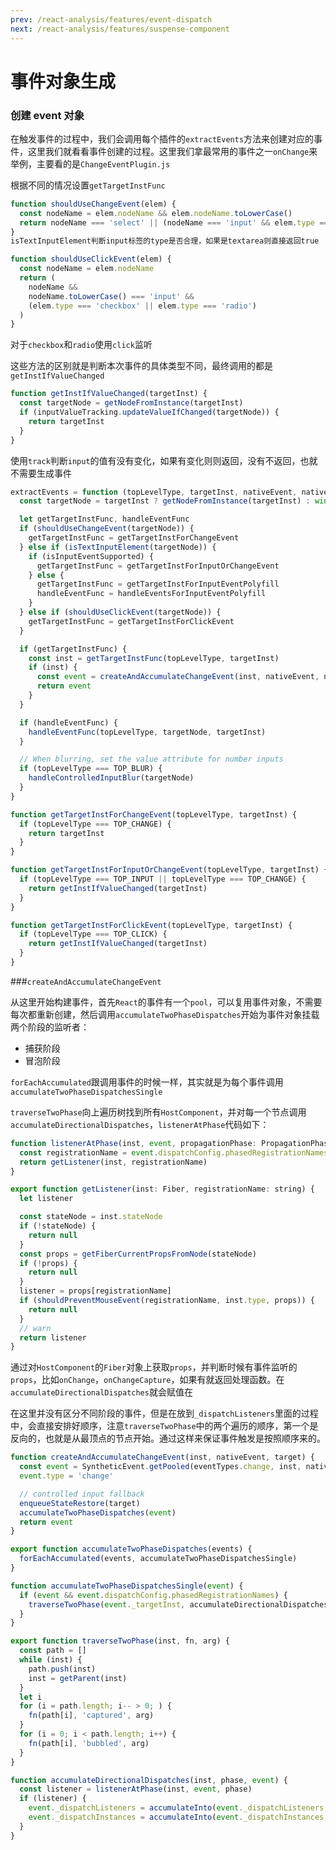 ```yaml
---
prev: /react-analysis/features/event-dispatch
next: /react-analysis/features/suspense-component
---
```


# 事件对象生成

### 创建 event 对象

在触发事件的过程中，我们会调用每个插件的`extractEvents`方法来创建对应的事件，这里我们就看看事件创建的过程。这里我们拿最常用的事件之一`onChange`来举例，主要看的是`ChangeEventPlugin.js`

根据不同的情况设置`getTargetInstFunc`

```js
function shouldUseChangeEvent(elem) {
  const nodeName = elem.nodeName && elem.nodeName.toLowerCase()
  return nodeName === 'select' || (nodeName === 'input' && elem.type === 'file')
}
isTextInputElement判断input标签的type是否合理，如果是textarea则直接返回true

function shouldUseClickEvent(elem) {
  const nodeName = elem.nodeName
  return (
    nodeName &&
    nodeName.toLowerCase() === 'input' &&
    (elem.type === 'checkbox' || elem.type === 'radio')
  )
}

```

对于`checkbox`和`radio`使用`click`监听

这些方法的区别就是判断本次事件的具体类型不同，最终调用的都是`getInstIfValueChanged`

```js
function getInstIfValueChanged(targetInst) {
  const targetNode = getNodeFromInstance(targetInst)
  if (inputValueTracking.updateValueIfChanged(targetNode)) {
    return targetInst
  }
}
```

使用`track`判断`input`的值有没有变化，如果有变化则则返回，没有不返回，也就不需要生成事件

```js
extractEvents = function (topLevelType, targetInst, nativeEvent, nativeEventTarget) {
  const targetNode = targetInst ? getNodeFromInstance(targetInst) : window

  let getTargetInstFunc, handleEventFunc
  if (shouldUseChangeEvent(targetNode)) {
    getTargetInstFunc = getTargetInstForChangeEvent
  } else if (isTextInputElement(targetNode)) {
    if (isInputEventSupported) {
      getTargetInstFunc = getTargetInstForInputOrChangeEvent
    } else {
      getTargetInstFunc = getTargetInstForInputEventPolyfill
      handleEventFunc = handleEventsForInputEventPolyfill
    }
  } else if (shouldUseClickEvent(targetNode)) {
    getTargetInstFunc = getTargetInstForClickEvent
  }

  if (getTargetInstFunc) {
    const inst = getTargetInstFunc(topLevelType, targetInst)
    if (inst) {
      const event = createAndAccumulateChangeEvent(inst, nativeEvent, nativeEventTarget)
      return event
    }
  }

  if (handleEventFunc) {
    handleEventFunc(topLevelType, targetNode, targetInst)
  }

  // When blurring, set the value attribute for number inputs
  if (topLevelType === TOP_BLUR) {
    handleControlledInputBlur(targetNode)
  }
}

function getTargetInstForChangeEvent(topLevelType, targetInst) {
  if (topLevelType === TOP_CHANGE) {
    return targetInst
  }
}

function getTargetInstForInputOrChangeEvent(topLevelType, targetInst) {
  if (topLevelType === TOP_INPUT || topLevelType === TOP_CHANGE) {
    return getInstIfValueChanged(targetInst)
  }
}

function getTargetInstForClickEvent(topLevelType, targetInst) {
  if (topLevelType === TOP_CLICK) {
    return getInstIfValueChanged(targetInst)
  }
}
```

###`createAndAccumulateChangeEvent`

从这里开始构建事件，首先`React`的事件有一个`pool`，可以复用事件对象，不需要每次都重新创建，然后调用`accumulateTwoPhaseDispatches`开始为事件对象挂载两个阶段的监听者：

- 捕获阶段
- 冒泡阶段

`forEachAccumulated`跟调用事件的时候一样，其实就是为每个事件调用`accumulateTwoPhaseDispatchesSingle`

`traverseTwoPhase`向上遍历树找到所有`HostComponent`，并对每一个节点调用`accumulateDirectionalDispatches`，`listenerAtPhase`代码如下：

```js
function listenerAtPhase(inst, event, propagationPhase: PropagationPhases) {
  const registrationName = event.dispatchConfig.phasedRegistrationNames[propagationPhase]
  return getListener(inst, registrationName)
}

export function getListener(inst: Fiber, registrationName: string) {
  let listener

  const stateNode = inst.stateNode
  if (!stateNode) {
    return null
  }
  const props = getFiberCurrentPropsFromNode(stateNode)
  if (!props) {
    return null
  }
  listener = props[registrationName]
  if (shouldPreventMouseEvent(registrationName, inst.type, props)) {
    return null
  }
  // warn
  return listener
}
```

通过对`HostComponent`的`Fiber`对象上获取`props`，并判断时候有事件监听的`props`，比如`onChange`，`onChangeCapture`，如果有就返回处理函数。在`accumulateDirectionalDispatches`就会赋值在

在这里并没有区分不同阶段的事件，但是在放到`_dispatchListeners`里面的过程中，会直接安排好顺序，注意`traverseTwoPhase`中的两个遍历的顺序，第一个是反向的，也就是从最顶点的节点开始。通过这样来保证事件触发是按照顺序来的。

```js
function createAndAccumulateChangeEvent(inst, nativeEvent, target) {
  const event = SyntheticEvent.getPooled(eventTypes.change, inst, nativeEvent, target)
  event.type = 'change'

  // controlled input fallback
  enqueueStateRestore(target)
  accumulateTwoPhaseDispatches(event)
  return event
}

export function accumulateTwoPhaseDispatches(events) {
  forEachAccumulated(events, accumulateTwoPhaseDispatchesSingle)
}

function accumulateTwoPhaseDispatchesSingle(event) {
  if (event && event.dispatchConfig.phasedRegistrationNames) {
    traverseTwoPhase(event._targetInst, accumulateDirectionalDispatches, event)
  }
}

export function traverseTwoPhase(inst, fn, arg) {
  const path = []
  while (inst) {
    path.push(inst)
    inst = getParent(inst)
  }
  let i
  for (i = path.length; i-- > 0; ) {
    fn(path[i], 'captured', arg)
  }
  for (i = 0; i < path.length; i++) {
    fn(path[i], 'bubbled', arg)
  }
}

function accumulateDirectionalDispatches(inst, phase, event) {
  const listener = listenerAtPhase(inst, event, phase)
  if (listener) {
    event._dispatchListeners = accumulateInto(event._dispatchListeners, listener)
    event._dispatchInstances = accumulateInto(event._dispatchInstances, inst)
  }
}
```
